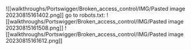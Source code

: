 ![[walkthroughs/Portswigger/Broken_access_control/IMG/Pasted image 20230815161402.png]]
go to robots.txt:
![[walkthroughs/Portswigger/Broken_access_control/IMG/Pasted image 20230815161508.png]]
![[walkthroughs/Portswigger/Broken_access_control/IMG/Pasted image 20230815161612.png]]
